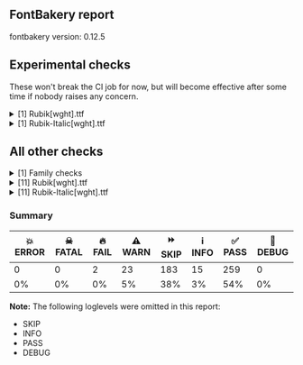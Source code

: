 ## FontBakery report

fontbakery version: 0.12.5



## Experimental checks

These won't break the CI job for now, but will become effective after some time if nobody raises any concern.


<details><summary>[1] Rubik[wght].ttf</summary>
<div>
<details>
    <summary>⚠️ <b>WARN</b> Validate location, size and resolution of article images. <a href="https://fontbakery.readthedocs.io/en/stable/fontbakery/checks/googlefonts.article.html#"></a></summary>
    <div>







* ⚠️ **WARN** <p>Family metadata at fonts/variable does not have an article.</p>
 [code: lacks-article]



</div>
</details>
</div>
</details>

<details><summary>[1] Rubik-Italic[wght].ttf</summary>
<div>
<details>
    <summary>⚠️ <b>WARN</b> Validate location, size and resolution of article images. <a href="https://fontbakery.readthedocs.io/en/stable/fontbakery/checks/googlefonts.article.html#"></a></summary>
    <div>







* ⚠️ **WARN** <p>Family metadata at fonts/variable does not have an article.</p>
 [code: lacks-article]



</div>
</details>
</div>
</details>




## All other checks



<details><summary>[1] Family checks</summary>
<div>
<details>
    <summary>⚠️ <b>WARN</b> Make sure all font files have the same version value. <a href="https://fontbakery.readthedocs.io/en/stable/fontbakery/checks/opentype.head.html#"></a></summary>
    <div>







* ⚠️ **WARN** <p>Version info differs among font files of the same font project.
These were the version values found:</p>
<ul>
<li>fonts/variable/Rubik[wght].ttf: 2.10400390625</li>
<li>fonts/variable/Rubik-Italic[wght].ttf: 2.1020050048828125</li>
</ul>
 [code: mismatch]



</div>
</details>
</div>
</details>

<details><summary>[11] Rubik[wght].ttf</summary>
<div>
<details>
    <summary>🔥 <b>FAIL</b> Check license file has good copyright string. <a href="https://fontbakery.readthedocs.io/en/stable/fontbakery/checks/googlefonts.license.html#"></a></summary>
    <div>







* 🔥 **FAIL** <p>First line in license file is:</p>
<p>&quot;copyright 20** the my font project authors (<a href="https://github.com/googlefonts/googlefonts-project-template">https://github.com/googlefonts/googlefonts-project-template</a>)&quot;</p>
<p>which does not match the expected format, similar to:</p>
<p>&quot;Copyright 2022 The Familyname Project Authors (git url)&quot;</p>
 [code: bad-format]



</div>
</details>

<details>
    <summary>⚠️ <b>WARN</b> Check math signs have the same width. <a href="https://fontbakery.readthedocs.io/en/stable/fontbakery/checks/universal.html#"></a></summary>
    <div>







* ⚠️ **WARN** <p>The most common width is 527 among a set of 2 math glyphs.
The following math glyphs have a different width, though:</p>
<p>Width = 628:
plus</p>
<p>Width = 481:
less</p>
<p>Width = 571:
equal</p>
<p>Width = 480:
greater</p>
<p>Width = 581:
logicalnot</p>
<p>Width = 556:
plusminus</p>
<p>Width = 541:
multiply</p>
<p>Width = 565:
divide</p>
<p>Width = 650:
minus</p>
<p>Width = 563:
approxequal</p>
<p>Width = 545:
notequal</p>
 [code: width-outliers]



</div>
</details>

<details>
    <summary>⚠️ <b>WARN</b> Does the font contain a soft hyphen? <a href="https://fontbakery.readthedocs.io/en/stable/fontbakery/checks/universal.html#"></a></summary>
    <div>







* ⚠️ **WARN** <p>This font has a 'Soft Hyphen' character.</p>
 [code: softhyphen]



</div>
</details>

<details>
    <summary>⚠️ <b>WARN</b> Are there any misaligned on-curve points? <a href="https://fontbakery.readthedocs.io/en/stable/fontbakery/checks/outline.html#"></a></summary>
    <div>







* ⚠️ **WARN** <p>The following glyphs have on-curve points which have potentially incorrect y coordinates:</p>
<pre><code>* J (U+004A): X=196.0,Y=2.0 (should be at baseline 0?)

* uni004A0301 (U+E001): X=196.0,Y=2.0 (should be at baseline 0?)

* Jcircumflex (U+0134): X=196.0,Y=2.0 (should be at baseline 0?)

* aogonek (U+0105): X=445.0,Y=1.0 (should be at baseline 0?)

* c (U+0063): X=353.5,Y=-0.5 (should be at baseline 0?)

* cacute (U+0107): X=353.5,Y=-0.5 (should be at baseline 0?)

* ccaron (U+010D): X=353.5,Y=-0.5 (should be at baseline 0?)

* ccircumflex (U+0109): X=353.5,Y=-0.5 (should be at baseline 0?)

* cdotaccent (U+010B): X=353.5,Y=-0.5 (should be at baseline 0?)

* eogonek (U+0119): X=213.0,Y=-2.0 (should be at baseline 0?)

* uogonek (U+0173): X=485.0,Y=-2.0 (should be at baseline 0?)

* uni0417 (U+0417): X=192.5,Y=698.5 (should be at cap-height 700?)

* uni041B (U+041B): X=43.0,Y=1.0 (should be at baseline 0?)

* uni0409 (U+0409): X=43.0,Y=1.0 (should be at baseline 0?)

* uni0409 (U+0409): X=43.0,Y=1.0 (should be at baseline 0?)

* uni0408 (U+0408): X=196.0,Y=2.0 (should be at baseline 0?)

* uni0498 (U+0498): X=192.5,Y=698.5 (should be at cap-height 700?)

* uni04DE (U+04DE): X=192.5,Y=698.5 (should be at cap-height 700?)

* uni0431 (U+0431): X=473.0,Y=702.0 (should be at cap-height 700?)

* uni0441 (U+0441): X=353.5,Y=-0.5 (should be at baseline 0?)

* uni0459 (U+0459): X=48.0,Y=1.0 (should be at baseline 0?)

* uni04AB (U+04AB): X=353.5,Y=-0.5 (should be at baseline 0?)

* uni05E2 (U+05E2): X=62.0,Y=1.0 (should be at baseline 0?)

* uni05EA (U+05EA): X=79.0,Y=2.0 (should be at baseline 0?)

* uniFB4A (U+FB4A): X=79.0,Y=2.0 (should be at baseline 0?)

* one (U+0031): X=263.0,Y=699.0 (should be at cap-height 700?)

* one.tf (U+E009): X=298.0,Y=699.0 (should be at cap-height 700?)

* five.dnom (U+E018): X=110.0,Y=1.5 (should be at baseline 0?)

* uni2085 (U+2085): X=129.0,Y=-1.5 (should be at baseline 0?)

* questiondown (U+00BF): X=97.0,Y=-2.0 (should be at baseline 0?)

* parenleft (U+0028): X=204.0,Y=698.5 (should be at cap-height 700?)

* parenright (U+0029): X=115.0,Y=698.5 (should be at cap-height 700?)

* braceright (U+007D): X=197.0,Y=699.5 (should be at cap-height 700?)

* at (U+0040): X=694.5,Y=-1.5 (should be at baseline 0?)

* lozenge (U+25CA): X=227.5,Y=699.0 (should be at cap-height 700?)

* lozenge (U+25CA): X=304.5,Y=699.0 (should be at cap-height 700?)
</code></pre>
 [code: found-misalignments]



</div>
</details>

<details>
    <summary>⚠️ <b>WARN</b> Check the direction of the outermost contour in each glyph <a href="https://fontbakery.readthedocs.io/en/stable/fontbakery/checks/outline.html#"></a></summary>
    <div>







* ⚠️ **WARN** <p>The following glyphs have a counter-clockwise outer contour:</p>
<pre><code>* uni05B8 (U+05B8) has a counter-clockwise outer contour
</code></pre>
 [code: ccw-outer-contour]



</div>
</details>

<details>
    <summary>⚠️ <b>WARN</b> Ensure dotted circle glyph is present and can attach marks. <a href="https://fontbakery.readthedocs.io/en/stable/fontbakery/checks/shaping.html#"></a></summary>
    <div>







* ⚠️ **WARN** <p>No dotted circle glyph present</p>
 [code: missing-dotted-circle]



</div>
</details>

<details>
    <summary>⚠️ <b>WARN</b> Ensure soft_dotted characters lose their dot when combined with marks that replace the dot. <a href="https://fontbakery.readthedocs.io/en/stable/fontbakery/checks/shaping.html#"></a></summary>
    <div>







* ⚠️ **WARN** <p>The dot of soft dotted characters used in orthographies <em>must</em> disappear in the following strings: į̀ į́ į̂ į̃ į̄ į̌ і́</p>
<p>The dot of soft dotted characters <em>should</em> disappear in other cases, for example: i̦̒ j̦̒ į̆ į̇ į̈ į̊ į̋ į̒ į̦̒ į̧̒ į̨̒ į̵̀ į̵́ į̵̂ į̵̃ į̵̄ į̵̆ į̵̇ į̵̈ į̵̊</p>
<p>Your font fully covers the following languages that require the soft-dotted feature: Belarusian (Cyrl, 10,064,517 speakers), Lithuanian (Latn, 2,357,094 speakers), Dutch (Latn, 31,709,104 speakers), Ukrainian (Cyrl, 29,273,587 speakers).</p>
<p>Your font does <em>not</em> cover the following languages that require the soft-dotted feature: Nateni (Latn, 100,000 speakers), Mango (Latn, 77,000 speakers), Basaa (Latn, 332,940 speakers), Sar (Latn, 500,000 speakers), Dan (Latn, 1,099,244 speakers), Kpelle, Guinea (Latn, 622,000 speakers), Zapotec (Latn, 490,000 speakers), Dii (Latn, 71,000 speakers), Ejagham (Latn, 120,000 speakers), Mfumte (Latn, 79,000 speakers), Kom (Latn, 360,685 speakers), Bafut (Latn, 158,146 speakers), Makaa (Latn, 221,000 speakers), Aghem (Latn, 38,843 speakers), Igbo (Latn, 27,823,640 speakers), Nzakara (Latn, 50,000 speakers), Mundani (Latn, 34,000 speakers), Ijo, Southeast (Latn, 2,471,000 speakers), Yala (Latn, 200,000 speakers), Ekpeye (Latn, 226,000 speakers), Navajo (Latn, 166,319 speakers), Vute (Latn, 21,000 speakers), Ma’di (Latn, 584,000 speakers), Southern Kisi (Latn, 360,000 speakers), Lugbara (Latn, 2,200,000 speakers), Avokaya (Latn, 100,000 speakers), South Central Banda (Latn, 244,000 speakers), Gulay (Latn, 250,478 speakers), Ebira (Latn, 2,200,000 speakers), Koonzime (Latn, 40,000 speakers), Cicipu (Latn, 44,000 speakers), Ngbaka (Latn, 1,020,000 speakers), Bete-Bendi (Latn, 100,000 speakers), Fur (Latn, 1,230,163 speakers).</p>
 [code: soft-dotted]



</div>
</details>

<details>
    <summary>⚠️ <b>WARN</b> Check for codepoints not covered by METADATA subsets. <a href="https://fontbakery.readthedocs.io/en/stable/fontbakery/checks/googlefonts.subsets.html#"></a></summary>
    <div>







* ⚠️ **WARN** <p>The following codepoints supported by the font are not covered by
any subsets defined in the font's metadata file, and will never
be served. You can solve this by either manually adding additional
subset declarations to METADATA.pb, or by editing the glyphset
definitions.</p>
<ul>
<li>U+02C7 CARON: try adding one of: canadian-aboriginal, yi, tifinagh</li>
<li>U+02D8 BREVE: try adding one of: canadian-aboriginal, yi</li>
<li>U+02D9 DOT ABOVE: try adding one of: canadian-aboriginal, yi</li>
<li>U+02DB OGONEK: try adding one of: canadian-aboriginal, yi</li>
<li>U+02DD DOUBLE ACUTE ACCENT: not included in any glyphset definition</li>
<li>U+0302 COMBINING CIRCUMFLEX ACCENT: try adding one of: tifinagh, coptic, math, cherokee</li>
<li>U+0306 COMBINING BREVE: try adding one of: tifinagh, old-permic</li>
<li>U+0307 COMBINING DOT ABOVE: try adding one of: tifinagh, malayalam, tai-le, coptic, syriac, old-permic, canadian-aboriginal, math</li>
<li>U+030A COMBINING RING ABOVE: try adding syriac</li>
<li>U+030B COMBINING DOUBLE ACUTE ACCENT: try adding one of: osage, cherokee</li>
<li>U+030C COMBINING CARON: try adding one of: tai-le, cherokee</li>
<li>U+0312 COMBINING TURNED COMMA ABOVE: not included in any glyphset definition</li>
<li>U+0326 COMBINING COMMA BELOW: not included in any glyphset definition</li>
<li>U+0327 COMBINING CEDILLA: not included in any glyphset definition</li>
<li>U+0328 COMBINING OGONEK: not included in any glyphset definition</li>
<li>U+0335 COMBINING SHORT STROKE OVERLAY: not included in any glyphset definition</li>
<li>U+0337 COMBINING SHORT SOLIDUS OVERLAY: not included in any glyphset definition</li>
<li>U+0338 COMBINING LONG SOLIDUS OVERLAY: not included in any glyphset definition</li>
<li>U+2021 DOUBLE DAGGER: try adding adlam</li>
<li>U+2030 PER MILLE SIGN: try adding adlam</li>
<li>U+2070 SUPERSCRIPT ZERO: not included in any glyphset definition</li>
<li>U+2075 SUPERSCRIPT FIVE: not included in any glyphset definition</li>
<li>U+2076 SUPERSCRIPT SIX: not included in any glyphset definition</li>
<li>U+2077 SUPERSCRIPT SEVEN: not included in any glyphset definition</li>
<li>U+2078 SUPERSCRIPT EIGHT: not included in any glyphset definition</li>
<li>U+2079 SUPERSCRIPT NINE: not included in any glyphset definition</li>
<li>U+207D SUPERSCRIPT LEFT PARENTHESIS: not included in any glyphset definition</li>
<li>U+207E SUPERSCRIPT RIGHT PARENTHESIS: not included in any glyphset definition</li>
<li>U+2080 SUBSCRIPT ZERO: not included in any glyphset definition</li>
<li>U+2081 SUBSCRIPT ONE: not included in any glyphset definition</li>
<li>U+2082 SUBSCRIPT TWO: not included in any glyphset definition</li>
<li>U+2083 SUBSCRIPT THREE: not included in any glyphset definition</li>
<li>U+2084 SUBSCRIPT FOUR: not included in any glyphset definition</li>
<li>U+2085 SUBSCRIPT FIVE: not included in any glyphset definition</li>
<li>U+2086 SUBSCRIPT SIX: not included in any glyphset definition</li>
<li>U+2087 SUBSCRIPT SEVEN: not included in any glyphset definition</li>
<li>U+2088 SUBSCRIPT EIGHT: not included in any glyphset definition</li>
<li>U+2089 SUBSCRIPT NINE: not included in any glyphset definition</li>
<li>U+208D SUBSCRIPT LEFT PARENTHESIS: not included in any glyphset definition</li>
<li>U+208E SUBSCRIPT RIGHT PARENTHESIS: not included in any glyphset definition</li>
<li>U+212E ESTIMATED SYMBOL: not included in any glyphset definition</li>
<li>U+2153 VULGAR FRACTION ONE THIRD: not included in any glyphset definition</li>
<li>U+2154 VULGAR FRACTION TWO THIRDS: not included in any glyphset definition</li>
<li>U+215B VULGAR FRACTION ONE EIGHTH: not included in any glyphset definition</li>
<li>U+215C VULGAR FRACTION THREE EIGHTHS: not included in any glyphset definition</li>
<li>U+215D VULGAR FRACTION FIVE EIGHTHS: not included in any glyphset definition</li>
<li>U+215E VULGAR FRACTION SEVEN EIGHTHS: not included in any glyphset definition</li>
<li>U+2202 PARTIAL DIFFERENTIAL: try adding math</li>
<li>U+2206 INCREMENT: try adding math</li>
<li>U+220F N-ARY PRODUCT: try adding math</li>
<li>U+2211 N-ARY SUMMATION: try adding math</li>
<li>U+221A SQUARE ROOT: try adding math</li>
<li>U+221E INFINITY: try adding math</li>
<li>U+222B INTEGRAL: try adding math</li>
<li>U+2248 ALMOST EQUAL TO: try adding math</li>
<li>U+2260 NOT EQUAL TO: try adding math</li>
<li>U+2264 LESS-THAN OR EQUAL TO: try adding math</li>
<li>U+2265 GREATER-THAN OR EQUAL TO: try adding math</li>
<li>U+25CA LOZENGE: try adding one of: math, symbols</li>
<li>U+FB01 LATIN SMALL LIGATURE FI: not included in any glyphset definition</li>
<li>U+FB02 LATIN SMALL LIGATURE FL: not included in any glyphset definition</li>
</ul>
<p>Or you can add the above codepoints to one of the subsets supported by the font: <code>cyrillic</code>, <code>cyrillic-ext</code>, <code>greek-ext</code>, <code>hebrew</code>, <code>latin</code>, <code>latin-ext</code></p>
 [code: unreachable-subsetting]



</div>
</details>

<details>
    <summary>⚠️ <b>WARN</b> Is there kerning info for non-ligated sequences? <a href="https://fontbakery.readthedocs.io/en/stable/fontbakery/checks/googlefonts.gpos.html#"></a></summary>
    <div>







* ⚠️ **WARN** <p>GPOS table lacks kerning info for the following non-ligated sequences:</p>
<pre><code>- f + f

- f + i

- f + l
</code></pre>
 [code: lacks-kern-info]



</div>
</details>

<details>
    <summary>⚠️ <b>WARN</b> Ensure fonts have ScriptLangTags declared on the 'meta' table. <a href="https://fontbakery.readthedocs.io/en/stable/fontbakery/checks/googlefonts.meta.html#"></a></summary>
    <div>







* ⚠️ **WARN** <p>This font file does not have a 'meta' table.</p>
 [code: lacks-meta-table]



</div>
</details>

<details>
    <summary>⚠️ <b>WARN</b> Checking OS/2 achVendID. <a href="https://fontbakery.readthedocs.io/en/stable/fontbakery/checks/googlefonts.os2.html#"></a></summary>
    <div>







* ⚠️ **WARN** <p>OS/2 VendorID value 'NONE' is not yet recognized. If you registered it recently, then it's safe to ignore this warning message. Otherwise, you should set it to your own unique 4 character code, and register it with Microsoft at <a href="https://www.microsoft.com/typography/links/vendorlist.aspx">https://www.microsoft.com/typography/links/vendorlist.aspx</a></p>
 [code: unknown]



</div>
</details>
</div>
</details>

<details><summary>[11] Rubik-Italic[wght].ttf</summary>
<div>
<details>
    <summary>🔥 <b>FAIL</b> Check license file has good copyright string. <a href="https://fontbakery.readthedocs.io/en/stable/fontbakery/checks/googlefonts.license.html#"></a></summary>
    <div>







* 🔥 **FAIL** <p>First line in license file is:</p>
<p>&quot;copyright 20** the my font project authors (<a href="https://github.com/googlefonts/googlefonts-project-template">https://github.com/googlefonts/googlefonts-project-template</a>)&quot;</p>
<p>which does not match the expected format, similar to:</p>
<p>&quot;Copyright 2022 The Familyname Project Authors (git url)&quot;</p>
 [code: bad-format]



</div>
</details>

<details>
    <summary>⚠️ <b>WARN</b> Check math signs have the same width. <a href="https://fontbakery.readthedocs.io/en/stable/fontbakery/checks/universal.html#"></a></summary>
    <div>







* ⚠️ **WARN** <p>The most common width is 527 among a set of 2 math glyphs.
The following math glyphs have a different width, though:</p>
<p>Width = 622:
plus</p>
<p>Width = 481:
less</p>
<p>Width = 574:
equal</p>
<p>Width = 480:
greater</p>
<p>Width = 585:
logicalnot</p>
<p>Width = 553:
plusminus</p>
<p>Width = 537:
multiply</p>
<p>Width = 561:
divide</p>
<p>Width = 652:
minus</p>
<p>Width = 563:
approxequal</p>
<p>Width = 540:
notequal</p>
 [code: width-outliers]



</div>
</details>

<details>
    <summary>⚠️ <b>WARN</b> Does the font contain a soft hyphen? <a href="https://fontbakery.readthedocs.io/en/stable/fontbakery/checks/universal.html#"></a></summary>
    <div>







* ⚠️ **WARN** <p>This font has a 'Soft Hyphen' character.</p>
 [code: softhyphen]



</div>
</details>

<details>
    <summary>⚠️ <b>WARN</b> Are there any misaligned on-curve points? <a href="https://fontbakery.readthedocs.io/en/stable/fontbakery/checks/outline.html#"></a></summary>
    <div>







* ⚠️ **WARN** <p>The following glyphs have on-curve points which have potentially incorrect y coordinates:</p>
<pre><code>* J (U+004A): X=140.5,Y=2.0 (should be at baseline 0?)

* uni004A0301 (U+E001): X=140.5,Y=2.0 (should be at baseline 0?)

* Jcircumflex (U+0134): X=140.5,Y=2.0 (should be at baseline 0?)

* uni01CE (U+01CE): X=228.0,Y=699.0 (should be at cap-height 700?)

* aogonek (U+0105): X=326.0,Y=2.0 (should be at baseline 0?)

* ccaron (U+010D): X=232.0,Y=699.0 (should be at cap-height 700?)

* ecaron (U+011B): X=246.0,Y=699.0 (should be at cap-height 700?)

* eogonek (U+0119): X=164.0,Y=-2.0 (should be at baseline 0?)

* m (U+006D): X=266.5,Y=522.0 (should be at x-height 520?)

* ncaron (U+0148): X=254.0,Y=699.0 (should be at cap-height 700?)

* oslash (U+00F8): X=15.0,Y=1.0 (should be at baseline 0?)

* oslashacute (U+01FF): X=15.0,Y=1.0 (should be at baseline 0?)

* rcaron (U+0159): X=155.0,Y=699.0 (should be at cap-height 700?)

* scaron (U+0161): X=200.0,Y=699.0 (should be at cap-height 700?)

* uogonek (U+0173): X=436.0,Y=-2.0 (should be at baseline 0?)

* zcaron (U+017E): X=200.0,Y=699.0 (should be at cap-height 700?)

* uni0417 (U+0417): X=258.5,Y=698.5 (should be at cap-height 700?)

* uni041B (U+041B): X=-31.0,Y=1.0 (should be at baseline 0?)

* uni0409 (U+0409): X=-31.0,Y=1.0 (should be at baseline 0?)

* uni0409 (U+0409): X=-31.0,Y=1.0 (should be at baseline 0?)

* uni0408 (U+0408): X=140.5,Y=2.0 (should be at baseline 0?)

* uni0474 (U+0474): X=724.5,Y=701.5 (should be at cap-height 700?)

* uni0498 (U+0498): X=258.5,Y=698.5 (should be at cap-height 700?)

* uni04DE (U+04DE): X=258.5,Y=698.5 (should be at cap-height 700?)

* uni0431 (U+0431): X=552.0,Y=702.0 (should be at cap-height 700?)

* uni0434 (U+0434): X=282.5,Y=698.5 (should be at cap-height 700?)

* uni0459 (U+0459): X=-7.0,Y=1.0 (should be at baseline 0?)

* uniFB4B (U+FB4B): X=243.5,Y=699.0 (should be at cap-height 700?)

* uni05E2 (U+05E2): X=13.0,Y=1.0 (should be at baseline 0?)

* uniFB2A (U+FB2A): X=718.5,Y=699.0 (should be at cap-height 700?)

* uniFB2B (U+FB2B): X=241.5,Y=699.0 (should be at cap-height 700?)

* uniFB2C (U+FB2C): X=718.5,Y=699.0 (should be at cap-height 700?)

* uniFB2D (U+FB2D): X=241.5,Y=699.0 (should be at cap-height 700?)

* uni05EA (U+05EA): X=31.0,Y=2.0 (should be at baseline 0?)

* uniFB4A (U+FB4A): X=31.0,Y=2.0 (should be at baseline 0?)

* one (U+0031): X=342.0,Y=699.0 (should be at cap-height 700?)

* one.tf (U+E009): X=398.0,Y=699.0 (should be at cap-height 700?)

* eight.tf (U+E010): X=487.0,Y=698.5 (should be at cap-height 700?)

* five.dnom (U+E018): X=61.5,Y=1.5 (should be at baseline 0?)

* uni2085 (U+2085): X=80.0,Y=-1.5 (should be at baseline 0?)

* questiondown (U+00BF): X=197.0,Y=-2.0 (should be at baseline 0?)

* parenleft (U+0028): X=288.0,Y=698.5 (should be at cap-height 700?)

* parenright (U+0029): X=199.0,Y=698.0 (should be at cap-height 700?)

* braceright (U+007D): X=296.5,Y=699.5 (should be at cap-height 700?)

* quotedblright (U+201D): X=252.0,Y=701.5 (should be at cap-height 700?)

* quotedblright (U+201D): X=386.0,Y=701.5 (should be at cap-height 700?)

* quoteright (U+2019): X=252.0,Y=701.5 (should be at cap-height 700?)

* at (U+0040): X=645.0,Y=-1.5 (should be at baseline 0?)

* lozenge (U+25CA): X=312.5,Y=701.5 (should be at cap-height 700?)

* lozenge (U+25CA): X=387.5,Y=699.5 (should be at cap-height 700?)

* uni030C (U+030C): X=35.0,Y=699.0 (should be at cap-height 700?)

* caron (U+02C7): X=35.0,Y=699.0 (should be at cap-height 700?)
</code></pre>
 [code: found-misalignments]



</div>
</details>

<details>
    <summary>⚠️ <b>WARN</b> Check the direction of the outermost contour in each glyph <a href="https://fontbakery.readthedocs.io/en/stable/fontbakery/checks/outline.html#"></a></summary>
    <div>







* ⚠️ **WARN** <p>The following glyphs have a counter-clockwise outer contour:</p>
<pre><code>* uni05B8 (U+05B8) has a counter-clockwise outer contour
</code></pre>
 [code: ccw-outer-contour]



</div>
</details>

<details>
    <summary>⚠️ <b>WARN</b> Ensure dotted circle glyph is present and can attach marks. <a href="https://fontbakery.readthedocs.io/en/stable/fontbakery/checks/shaping.html#"></a></summary>
    <div>







* ⚠️ **WARN** <p>No dotted circle glyph present</p>
 [code: missing-dotted-circle]



</div>
</details>

<details>
    <summary>⚠️ <b>WARN</b> Ensure soft_dotted characters lose their dot when combined with marks that replace the dot. <a href="https://fontbakery.readthedocs.io/en/stable/fontbakery/checks/shaping.html#"></a></summary>
    <div>







* ⚠️ **WARN** <p>The dot of soft dotted characters used in orthographies <em>must</em> disappear in the following strings: į̀ į́ į̂ į̃ į̄ į̌ і́</p>
<p>The dot of soft dotted characters <em>should</em> disappear in other cases, for example: i̦̒ j̦̒ į̆ į̇ į̈ į̊ į̋ į̒ į̦̒ į̧̒ į̨̒ į̵̀ į̵́ į̵̂ į̵̃ į̵̄ į̵̆ į̵̇ į̵̈ į̵̊</p>
<p>Your font fully covers the following languages that require the soft-dotted feature: Belarusian (Cyrl, 10,064,517 speakers), Lithuanian (Latn, 2,357,094 speakers), Dutch (Latn, 31,709,104 speakers), Ukrainian (Cyrl, 29,273,587 speakers).</p>
<p>Your font does <em>not</em> cover the following languages that require the soft-dotted feature: Nateni (Latn, 100,000 speakers), Mango (Latn, 77,000 speakers), Basaa (Latn, 332,940 speakers), Sar (Latn, 500,000 speakers), Dan (Latn, 1,099,244 speakers), Kpelle, Guinea (Latn, 622,000 speakers), Zapotec (Latn, 490,000 speakers), Dii (Latn, 71,000 speakers), Ejagham (Latn, 120,000 speakers), Mfumte (Latn, 79,000 speakers), Kom (Latn, 360,685 speakers), Bafut (Latn, 158,146 speakers), Makaa (Latn, 221,000 speakers), Aghem (Latn, 38,843 speakers), Igbo (Latn, 27,823,640 speakers), Nzakara (Latn, 50,000 speakers), Mundani (Latn, 34,000 speakers), Ijo, Southeast (Latn, 2,471,000 speakers), Yala (Latn, 200,000 speakers), Ekpeye (Latn, 226,000 speakers), Navajo (Latn, 166,319 speakers), Vute (Latn, 21,000 speakers), Ma’di (Latn, 584,000 speakers), Southern Kisi (Latn, 360,000 speakers), Lugbara (Latn, 2,200,000 speakers), Avokaya (Latn, 100,000 speakers), South Central Banda (Latn, 244,000 speakers), Gulay (Latn, 250,478 speakers), Ebira (Latn, 2,200,000 speakers), Koonzime (Latn, 40,000 speakers), Cicipu (Latn, 44,000 speakers), Ngbaka (Latn, 1,020,000 speakers), Bete-Bendi (Latn, 100,000 speakers), Fur (Latn, 1,230,163 speakers).</p>
 [code: soft-dotted]



</div>
</details>

<details>
    <summary>⚠️ <b>WARN</b> Check for codepoints not covered by METADATA subsets. <a href="https://fontbakery.readthedocs.io/en/stable/fontbakery/checks/googlefonts.subsets.html#"></a></summary>
    <div>







* ⚠️ **WARN** <p>The following codepoints supported by the font are not covered by
any subsets defined in the font's metadata file, and will never
be served. You can solve this by either manually adding additional
subset declarations to METADATA.pb, or by editing the glyphset
definitions.</p>
<ul>
<li>U+02C7 CARON: try adding one of: canadian-aboriginal, yi, tifinagh</li>
<li>U+02D8 BREVE: try adding one of: canadian-aboriginal, yi</li>
<li>U+02D9 DOT ABOVE: try adding one of: canadian-aboriginal, yi</li>
<li>U+02DB OGONEK: try adding one of: canadian-aboriginal, yi</li>
<li>U+02DD DOUBLE ACUTE ACCENT: not included in any glyphset definition</li>
<li>U+0302 COMBINING CIRCUMFLEX ACCENT: try adding one of: tifinagh, coptic, math, cherokee</li>
<li>U+0306 COMBINING BREVE: try adding one of: tifinagh, old-permic</li>
<li>U+0307 COMBINING DOT ABOVE: try adding one of: tifinagh, malayalam, tai-le, coptic, syriac, old-permic, canadian-aboriginal, math</li>
<li>U+030A COMBINING RING ABOVE: try adding syriac</li>
<li>U+030B COMBINING DOUBLE ACUTE ACCENT: try adding one of: osage, cherokee</li>
<li>U+030C COMBINING CARON: try adding one of: tai-le, cherokee</li>
<li>U+0312 COMBINING TURNED COMMA ABOVE: not included in any glyphset definition</li>
<li>U+0326 COMBINING COMMA BELOW: not included in any glyphset definition</li>
<li>U+0327 COMBINING CEDILLA: not included in any glyphset definition</li>
<li>U+0328 COMBINING OGONEK: not included in any glyphset definition</li>
<li>U+0335 COMBINING SHORT STROKE OVERLAY: not included in any glyphset definition</li>
<li>U+0337 COMBINING SHORT SOLIDUS OVERLAY: not included in any glyphset definition</li>
<li>U+0338 COMBINING LONG SOLIDUS OVERLAY: not included in any glyphset definition</li>
<li>U+2021 DOUBLE DAGGER: try adding adlam</li>
<li>U+2030 PER MILLE SIGN: try adding adlam</li>
<li>U+2070 SUPERSCRIPT ZERO: not included in any glyphset definition</li>
<li>U+2075 SUPERSCRIPT FIVE: not included in any glyphset definition</li>
<li>U+2076 SUPERSCRIPT SIX: not included in any glyphset definition</li>
<li>U+2077 SUPERSCRIPT SEVEN: not included in any glyphset definition</li>
<li>U+2078 SUPERSCRIPT EIGHT: not included in any glyphset definition</li>
<li>U+2079 SUPERSCRIPT NINE: not included in any glyphset definition</li>
<li>U+207D SUPERSCRIPT LEFT PARENTHESIS: not included in any glyphset definition</li>
<li>U+207E SUPERSCRIPT RIGHT PARENTHESIS: not included in any glyphset definition</li>
<li>U+2080 SUBSCRIPT ZERO: not included in any glyphset definition</li>
<li>U+2081 SUBSCRIPT ONE: not included in any glyphset definition</li>
<li>U+2082 SUBSCRIPT TWO: not included in any glyphset definition</li>
<li>U+2083 SUBSCRIPT THREE: not included in any glyphset definition</li>
<li>U+2084 SUBSCRIPT FOUR: not included in any glyphset definition</li>
<li>U+2085 SUBSCRIPT FIVE: not included in any glyphset definition</li>
<li>U+2086 SUBSCRIPT SIX: not included in any glyphset definition</li>
<li>U+2087 SUBSCRIPT SEVEN: not included in any glyphset definition</li>
<li>U+2088 SUBSCRIPT EIGHT: not included in any glyphset definition</li>
<li>U+2089 SUBSCRIPT NINE: not included in any glyphset definition</li>
<li>U+208D SUBSCRIPT LEFT PARENTHESIS: not included in any glyphset definition</li>
<li>U+208E SUBSCRIPT RIGHT PARENTHESIS: not included in any glyphset definition</li>
<li>U+212E ESTIMATED SYMBOL: not included in any glyphset definition</li>
<li>U+2153 VULGAR FRACTION ONE THIRD: not included in any glyphset definition</li>
<li>U+2154 VULGAR FRACTION TWO THIRDS: not included in any glyphset definition</li>
<li>U+215B VULGAR FRACTION ONE EIGHTH: not included in any glyphset definition</li>
<li>U+215C VULGAR FRACTION THREE EIGHTHS: not included in any glyphset definition</li>
<li>U+215D VULGAR FRACTION FIVE EIGHTHS: not included in any glyphset definition</li>
<li>U+215E VULGAR FRACTION SEVEN EIGHTHS: not included in any glyphset definition</li>
<li>U+2202 PARTIAL DIFFERENTIAL: try adding math</li>
<li>U+2206 INCREMENT: try adding math</li>
<li>U+220F N-ARY PRODUCT: try adding math</li>
<li>U+2211 N-ARY SUMMATION: try adding math</li>
<li>U+221A SQUARE ROOT: try adding math</li>
<li>U+221E INFINITY: try adding math</li>
<li>U+222B INTEGRAL: try adding math</li>
<li>U+2248 ALMOST EQUAL TO: try adding math</li>
<li>U+2260 NOT EQUAL TO: try adding math</li>
<li>U+2264 LESS-THAN OR EQUAL TO: try adding math</li>
<li>U+2265 GREATER-THAN OR EQUAL TO: try adding math</li>
<li>U+25CA LOZENGE: try adding one of: math, symbols</li>
<li>U+FB01 LATIN SMALL LIGATURE FI: not included in any glyphset definition</li>
<li>U+FB02 LATIN SMALL LIGATURE FL: not included in any glyphset definition</li>
</ul>
<p>Or you can add the above codepoints to one of the subsets supported by the font: <code>cyrillic</code>, <code>cyrillic-ext</code>, <code>greek-ext</code>, <code>hebrew</code>, <code>latin</code>, <code>latin-ext</code></p>
 [code: unreachable-subsetting]



</div>
</details>

<details>
    <summary>⚠️ <b>WARN</b> Is there kerning info for non-ligated sequences? <a href="https://fontbakery.readthedocs.io/en/stable/fontbakery/checks/googlefonts.gpos.html#"></a></summary>
    <div>







* ⚠️ **WARN** <p>GPOS table lacks kerning info for the following non-ligated sequences:</p>
<pre><code>- f + f

- f + i

- f + l
</code></pre>
 [code: lacks-kern-info]



</div>
</details>

<details>
    <summary>⚠️ <b>WARN</b> Ensure fonts have ScriptLangTags declared on the 'meta' table. <a href="https://fontbakery.readthedocs.io/en/stable/fontbakery/checks/googlefonts.meta.html#"></a></summary>
    <div>







* ⚠️ **WARN** <p>This font file does not have a 'meta' table.</p>
 [code: lacks-meta-table]



</div>
</details>

<details>
    <summary>⚠️ <b>WARN</b> Checking OS/2 achVendID. <a href="https://fontbakery.readthedocs.io/en/stable/fontbakery/checks/googlefonts.os2.html#"></a></summary>
    <div>







* ⚠️ **WARN** <p>OS/2 VendorID value 'NONE' is not yet recognized. If you registered it recently, then it's safe to ignore this warning message. Otherwise, you should set it to your own unique 4 character code, and register it with Microsoft at <a href="https://www.microsoft.com/typography/links/vendorlist.aspx">https://www.microsoft.com/typography/links/vendorlist.aspx</a></p>
 [code: unknown]



</div>
</details>
</div>
</details>




### Summary

| 💥 ERROR | ☠ FATAL | 🔥 FAIL | ⚠️ WARN | ⏩ SKIP | ℹ️ INFO | ✅ PASS | 🔎 DEBUG | 
| ---|---|---|---|---|---|---|---|
| 0 | 0 | 2 | 23 | 183 | 15 | 259 | 0 | 
| 0% | 0% | 0% | 5% | 38% | 3% | 54% | 0% | 



**Note:** The following loglevels were omitted in this report:


* SKIP
* INFO
* PASS
* DEBUG
